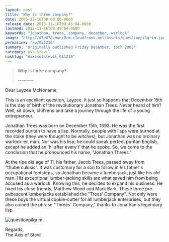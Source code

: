 ```yaml
---
layout: post
title: "Why is three company?"
date: 2005-12-16T00:00:00-0600
release_date: 2015-11-16T08:45:04-0600
lastmod: 2015-11-16T08:48:04-0600
keywords: "jonathan, trees, company, december, warlock"
image: "http://d3e878vmunx8cm.cloudfront.net/assets/questionpilgrim.jpg"
permalink: "/p/051216"
summary: "Originally published Friday December, 16th 2005"
category: ask-stevil
hashtag: "#axisofstevil_051216"
---
```


[p01]: http://d3e878vmunx8cm.cloudfront.net/assets/questionpilgrim.jpg "questionpilgrim"
> Why is three company?
> 
> \--------

Dear Layzee McNoname,

This is an excellent question, Layzee. It just so happens that December 15th is the day of birth of the revolutionary Jonathan Trees. Never heard of him? Well, sit down, chil'rens and take a journey through the life of a young entrepreneur.

Jonathan Trees was born on December 15th, 1693. He was the first recorded puritan to have a lisp. Normally, people with lisps were burned at the stake (they were thought to be witches), but Jonathan was no ordinary warlock-er, man. Nor was his lisp; he could speak perfect puritan English, except he added an 'h' after every’t’ that he spoke. So, we come to the conclusion that he pronounced his name, "Jonathan Threes."

At the ripe old age of 11, his father, Jacob Trees, passed away from "thuberculosis". It was customary for a son to follow in his father's occupational footsteps, so Jonathan became a lumberjack, just like his old man. His exceptional lumber-jacking skills are what saved him from being accused as a warlock. Knowing this, he decided to expand his business. He hired his close friends, Matthew Wood and Mark Bark. These three pre-pubescent lumberjacks established the "Trees' Company". Not only were these boys the virtual cookie-cutter for all lumberjack enterprises, but they also coined the phrase "Threes' Company," thanks to Jonathan's legendary lisp.

![questionpilgrim][p01]

Regards,  
The Axis of Stevil
